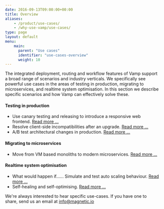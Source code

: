 ```yaml
---
date: 2016-09-13T09:00:00+00:00
title: Overview
aliases:
    - /product/use-cases/
    - /why-use-vamp/use-cases/
type: page
layout: default    
menu:
    main:
      parent: "Use cases"
      identifier: "use-cases-overview"
      weight: 10
---
```


The integrated deployment, routing and workflow features of Vamp support a broad range of scenarios and industry verticals. We specifically see powerful use cases in the areas of testing in production, migrating to microservices, and realtime system optimisation. In this section we describe specific scenarios and how Vamp can effectively solve these.

#### Testing in production 
* Use canary testing and releasing to introduce a responsive web frontend. [Read more ...](/product/use-cases/create-responsive-website/)
* Resolve client-side incompatibilities after an upgrade. [Read more ...](/product/use-cases/resolve-incompatibilities-after-upgrade/)
* A/B test architectural changes in production. [Read more ...](/product/use-cases/modernise-architecture/)

#### Migrating to microservices
* Move from VM based monoliths to modern microservices. [Read more ...](/product/use-cases/refactor-monolithic-to-microsystems/)

#### Realtime system optimisation

* What would happen if...... Simulate and test auto scaling behaviour. [Read more ...](/product/use-cases/simulate-and-test-scaling-behaviour)
* Self-healing and self-optimising. [Read more ...](/product/use-cases/self-healing-and-self-optimising)

We're always interested to hear specific use-cases. If you have one to share, send us an email at [info@magnetic.io](mailto:info@magnetic.io)